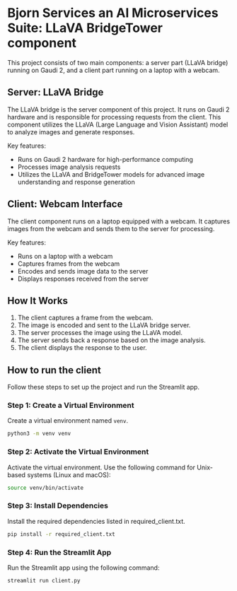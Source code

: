 # Bjorn Services an AI Microservices Suite: LLaVA BridgeTower component

This project consists of two main components: a server part (LLaVA bridge) running on Gaudi 2, and a client part running on a laptop with a webcam.

## Server: LLaVA Bridge

The LLaVA bridge is the server component of this project. It runs on Gaudi 2 hardware and is responsible for processing requests from the client. This component utilizes the LLaVA (Large Language and Vision Assistant) model to analyze images and generate responses.

Key features:
- Runs on Gaudi 2 hardware for high-performance computing
- Processes image analysis requests
- Utilizes the LLaVA and BridgeTower models for advanced image understanding and response generation

## Client: Webcam Interface

The client component runs on a laptop equipped with a webcam. It captures images from the webcam and sends them to the server for processing.

Key features:
- Runs on a laptop with a webcam
- Captures frames from the webcam
- Encodes and sends image data to the server
- Displays responses received from the server

## How It Works

1. The client captures a frame from the webcam.
2. The image is encoded and sent to the LLaVA bridge server.
3. The server processes the image using the LLaVA model.
4. The server sends back a response based on the image analysis.
5. The client displays the response to the user.

## How to run the client


Follow these steps to set up the project and run the Streamlit app.

### Step 1: Create a Virtual Environment

Create a virtual environment named `venv`.

```bash
python3 -m venv venv
```

### Step 2: Activate the Virtual Environment
Activate the virtual environment. Use the following command for Unix-based systems (Linux and macOS):

```bash
source venv/bin/activate
```

### Step 3: Install Dependencies
Install the required dependencies listed in required_client.txt.

```bash
pip install -r required_client.txt
```

### Step 4: Run the Streamlit App
Run the Streamlit app using the following command:

```bash
streamlit run client.py
```

